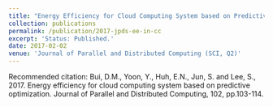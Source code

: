 ```yaml
---
title: "Energy Efficiency for Cloud Computing System based on Predictive Optimization."
collection: publications
permalink: /publication/2017-jpds-ee-in-cc
excerpt: 'Status: Published.'
date: 2017-02-02
venue: 'Journal of Parallel and Distributed Computing (SCI, Q2)'
---
```

Recommended citation: Bui, D.M., Yoon, Y., Huh, E.N., Jun, S. and Lee, S., 2017. Energy efficiency for cloud computing system based on predictive optimization. Journal of Parallel and Distributed Computing, 102, pp.103-114.
